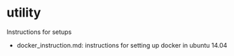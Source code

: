 # utility

Instructions for setups

- docker_instruction.md: instructions for setting up docker in ubuntu 14.04
